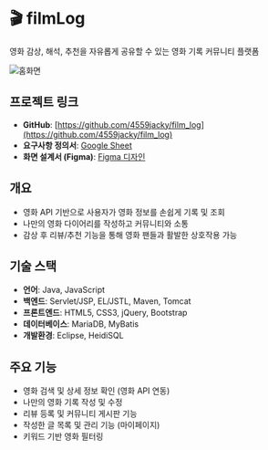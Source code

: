 # 🎬 filmLog  
영화 감상, 해석, 추천을 자유롭게 공유할 수 있는 영화 기록 커뮤니티 플랫폼

![홈화면](https://github.com/user-attachments/assets/b439befd-3c1b-4a0e-aaaf-e9a95d6713d2)

##  프로젝트 링크  
- **GitHub**: [https://github.com/4559jacky/film_log](https://github.com/4559jacky/film_log)  
- **요구사항 정의서**: [Google Sheet](https://docs.google.com/spreadsheets/d/1z3QFklUzVlJD8Hfv_11_udTZbh2Y3jA9XBvZxV_PLUE/edit?usp=sharing)  
- **화면 설계서 (Figma)**: [Figma 디자인](https://www.figma.com/design/OKjmIRnX5tBev2JOt6hnNC/1%EC%A1%B0-%ED%95%84%EB%A6%84%EB%A1%9C%EA%B7%B8?node-id=0-1&p=f&t=CQvG9SpodQ59R89b-0)

##  개요  
- 영화 API 기반으로 사용자가 영화 정보를 손쉽게 기록 및 조회  
- 나만의 영화 다이어리를 작성하고 커뮤니티와 소통  
- 감상 후 리뷰/추천 기능을 통해 영화 팬들과 활발한 상호작용 가능  

##  기술 스택

- **언어**: Java, JavaScript  
- **백엔드**: Servlet/JSP, EL/JSTL, Maven, Tomcat  
- **프론트엔드**: HTML5, CSS3, jQuery, Bootstrap  
- **데이터베이스**: MariaDB, MyBatis
- **개발환경**: Eclipse, HeidiSQL  

##  주요 기능

-  영화 검색 및 상세 정보 확인 (영화 API 연동)  
-  나만의 영화 기록 작성 및 수정  
-  리뷰 등록 및 커뮤니티 게시판 기능  
-  작성한 글 목록 및 관리 기능 (마이페이지)  
-  키워드 기반 영화 필터링
  
